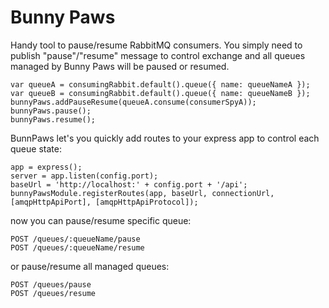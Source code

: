 # Bunny Paws

Handy tool to pause/resume RabbitMQ consumers. You simply need to publish "pause"/"resume" message to control exchange and all queues managed by
Bunny Paws will be paused or resumed.


    var queueA = consumingRabbit.default().queue({ name: queueNameA });
    var queueB = consumingRabbit.default().queue({ name: queueNameB });
    bunnyPaws.addPauseResume(queueA.consume(consumerSpyA));
    bunnyPaws.pause();
    bunnyPaws.resume();

BunnPaws let's you quickly add routes to your express app to control each queue state:

    app = express();
    server = app.listen(config.port);
    baseUrl = 'http://localhost:' + config.port + '/api';
    bunnyPawsModule.registerRoutes(app, baseUrl, connectionUrl, [amqpHttpApiPort], [amqpHttpApiProtocol]);

now you can pause/resume specific queue:

    POST /queues/:queueName/pause
    POST /queues/:queueName/resume

or pause/resume all managed queues:

    POST /queues/pause
    POST /queues/resume

